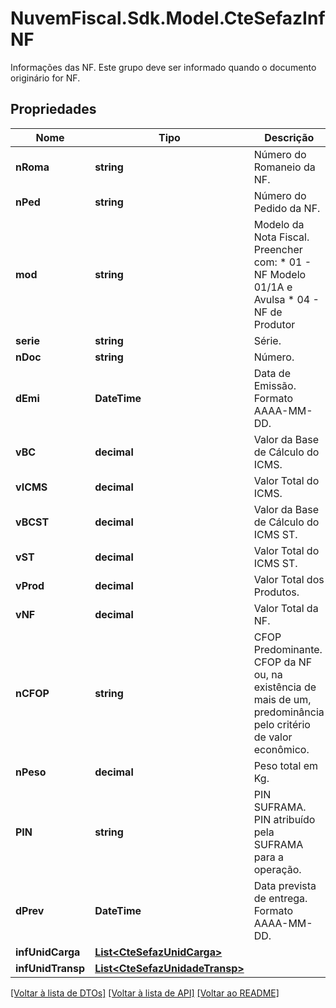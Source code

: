 # NuvemFiscal.Sdk.Model.CteSefazInfNF
Informações das NF.  Este grupo deve ser informado quando o documento originário for NF.

## Propriedades

Nome | Tipo | Descrição | Comentários
------------ | ------------- | ------------- | -------------
**nRoma** | **string** | Número do Romaneio da NF. | [optional] 
**nPed** | **string** | Número do Pedido da NF. | [optional] 
**mod** | **string** | Modelo da Nota Fiscal.  Preencher com:  * 01 - NF Modelo 01/1A e Avulsa  * 04 - NF de Produtor | 
**serie** | **string** | Série. | 
**nDoc** | **string** | Número. | 
**dEmi** | **DateTime** | Data de Emissão.  Formato AAAA-MM-DD. | 
**vBC** | **decimal** | Valor da Base de Cálculo do ICMS. | 
**vICMS** | **decimal** | Valor Total do ICMS. | 
**vBCST** | **decimal** | Valor da Base de Cálculo do ICMS ST. | 
**vST** | **decimal** | Valor Total do ICMS ST. | 
**vProd** | **decimal** | Valor Total dos Produtos. | 
**vNF** | **decimal** | Valor Total da NF. | 
**nCFOP** | **string** | CFOP Predominante.  CFOP da NF ou, na existência de mais de um, predominância pelo critério de valor econômico. | 
**nPeso** | **decimal** | Peso total em Kg. | [optional] 
**PIN** | **string** | PIN SUFRAMA.  PIN atribuído pela SUFRAMA para a operação. | [optional] 
**dPrev** | **DateTime** | Data prevista de entrega.  Formato AAAA-MM-DD. | [optional] 
**infUnidCarga** | [**List&lt;CteSefazUnidCarga&gt;**](CteSefazUnidCarga.md) |  | [optional] 
**infUnidTransp** | [**List&lt;CteSefazUnidadeTransp&gt;**](CteSefazUnidadeTransp.md) |  | [optional] 

[[Voltar à lista de DTOs]](../README.md#documentation-for-models) [[Voltar à lista de API]](../README.md#documentation-for-api-endpoints) [[Voltar ao README]](../README.md)

